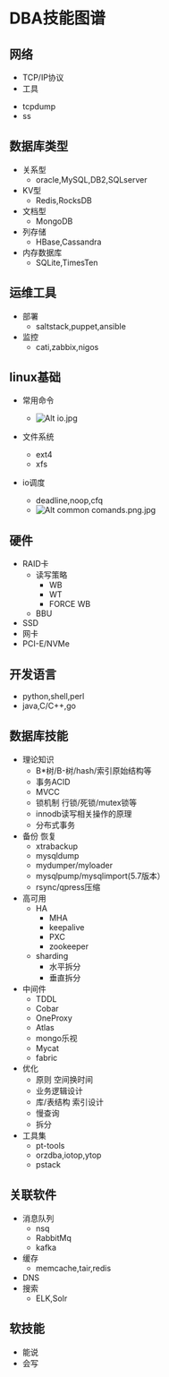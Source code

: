 # DBA技能图谱
## 网络
- TCP/IP协议
- 工具
* tcpdump
* ss
## 数据库类型
- 关系型
    * oracle,MySQL,DB2,SQLserver
- KV型
    * Redis,RocksDB
- 文档型
    * MongoDB
- 列存储
    * HBase,Cassandra
- 内存数据库
    * SQLite,TimesTen
## 运维工具
- 部署
    + saltstack,puppet,ansible
- 监控
    + cati,zabbix,nigos
## linux基础
- 常用命令

  + ![Alt io.jpg](https://github.com/MiliOnE/skill-map/blob/master/img/io.jpg)


- 文件系统
  * ext4
  * xfs
- io调度
  + deadline,noop,cfq
  + ![Alt common comands.png.jpg](https://github.com/MiliOnE/skill-map/blob/master/img/common%20comands.png)
## 硬件
- RAID卡
    * 读写策略
        + WB
        + WT
        + FORCE WB
    * BBU
- SSD
- 网卡
- PCI-E/NVMe
## 开发语言
- python,shell,perl
- java,C/C++,go
## 数据库技能
- 理论知识
    * B*树/B-树/hash/索引原始结构等
    * 事务ACID
    * MVCC
    * 锁机制 行锁/死锁/mutex锁等
    * innodb读写相关操作的原理
    * 分布式事务
- 备份 恢复
    * xtrabackup
    * mysqldump
    * mydumper/myloader
    * mysqlpump/mysqlimport(5.7版本）
    * rsync/qpress压缩
- 高可用
    * HA
        + MHA
        + keepalive
        + PXC
        + zookeeper
    * sharding
        + 水平拆分
        + 垂直拆分
- 中间件
    * TDDL
    * Cobar
    * OneProxy
    * Atlas
    * mongo乐视
    * Mycat
    * fabric
- 优化
    * 原则 空间换时间
    * 业务逻辑设计
    * 库/表结构 索引设计
    * 慢查询
    * 拆分
- 工具集
    * pt-tools
    * orzdba,iotop,ytop
    * pstack
## 关联软件
- 消息队列
    * nsq
    * RabbitMq
    * kafka
- 缓存
    * memcache,tair,redis
- DNS
- 搜索
    * ELK,Solr
## 软技能
- 能说
- 会写